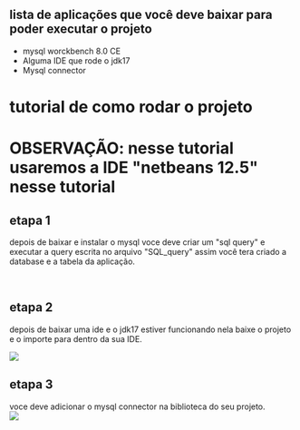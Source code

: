 <div>
  <h2>lista de  aplicações que você deve baixar para poder executar o projeto</h2>
  <ul>
    <li>mysql worckbench 8.0 CE</li>
    <li>Alguma IDE que rode o jdk17</li>
    <li>Mysql connector</li>
  </ul>
</div>
<div>
  <h1>tutorial de como rodar o projeto<h1>
    <p>OBSERVAÇÃO: nesse tutorial usaremos a IDE "netbeans 12.5" nesse tutorial</p>
    <h2>etapa 1</h2>
      <p>depois de baixar e instalar o mysql voce deve criar um "sql query" e executar a query escrita no arquivo "SQL_query"
        assim você tera criado a database e a tabela da aplicação.</p>
    </br>
    <h2>etapa 2</h2>
    <p>depois de baixar uma ide e o jdk17 estiver funcionando nela baixe o projeto e o importe para dentro da sua IDE.</p>
    <img src="https://user-images.githubusercontent.com/96211501/206949651-e09d8ed8-9c59-4bcb-8317-d8e00e9382ea.jpg">
    </br>
    <h2>etapa 3</h2>
    <p>voce deve adicionar o mysql connector na biblioteca do seu projeto.</br>
    <img src="https://user-images.githubusercontent.com/96211501/206951344-433c793a-8771-4d3c-a50d-5c9c46ce339d.jpg"</p>
    
</div>
